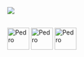 ![](https://github-readme-stats.vercel.app/api?username=httpssantos&show_icons=true&theme=gruvbox)

<div style="display: inline_block"><br>
<img align="center" alt="Pedro" height="50" width="50" src="https://cdn.jsdelivr.net/gh/devicons/devicon/icons/javascript/javascript-original.svg" >
<img align="center" alt="Pedro" height="50" width="50" src="https://cdn.jsdelivr.net/gh/devicons/devicon/icons/nodejs/nodejs-original.svg" >

<img align="center" alt="Pedro" height="50" width="50" src="https://cdn.jsdelivr.net/gh/devicons/devicon/icons/html5/html5-original.svg" >
